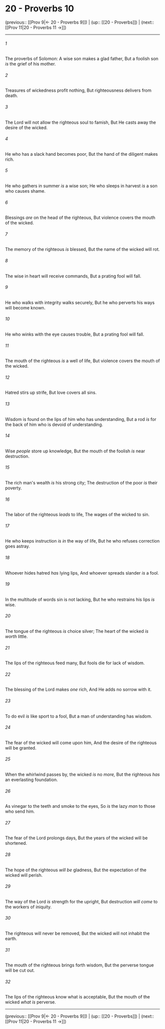 # 20 - Proverbs 10

(previous:: [[Prov 9|← 20 - Proverbs 9]]) | (up:: [[20 - Proverbs]]) | (next:: [[Prov 11|20 - Proverbs 11 →]])

***


###### 1 
The proverbs of Solomon: A wise son makes a glad father, But a foolish son _is_ the grief of his mother. 

###### 2 
Treasures of wickedness profit nothing, But righteousness delivers from death. 

###### 3 
The Lord will not allow the righteous soul to famish, But He casts away the desire of the wicked. 

###### 4 
He who has a slack hand becomes poor, But the hand of the diligent makes rich. 

###### 5 
He who gathers in summer _is_ a wise son; He who sleeps in harvest _is_ a son who causes shame. 

###### 6 
Blessings _are_ on the head of the righteous, But violence covers the mouth of the wicked. 

###### 7 
The memory of the righteous _is_ blessed, But the name of the wicked will rot. 

###### 8 
The wise in heart will receive commands, But a prating fool will fall. 

###### 9 
He who walks with integrity walks securely, But he who perverts his ways will become known. 

###### 10 
He who winks with the eye causes trouble, But a prating fool will fall. 

###### 11 
The mouth of the righteous _is_ a well of life, But violence covers the mouth of the wicked. 

###### 12 
Hatred stirs up strife, But love covers all sins. 

###### 13 
Wisdom is found on the lips of him who has understanding, But a rod _is_ for the back of him who is devoid of understanding. 

###### 14 
Wise _people_ store up knowledge, But the mouth of the foolish _is_ near destruction. 

###### 15 
The rich man's wealth _is_ his strong city; The destruction of the poor _is_ their poverty. 

###### 16 
The labor of the righteous _leads_ to life, The wages of the wicked to sin. 

###### 17 
He who keeps instruction _is in_ the way of life, But he who refuses correction goes astray. 

###### 18 
Whoever hides hatred _has_ lying lips, And whoever spreads slander _is_ a fool. 

###### 19 
In the multitude of words sin is not lacking, But he who restrains his lips _is_ wise. 

###### 20 
The tongue of the righteous _is_ choice silver; The heart of the wicked _is worth_ little. 

###### 21 
The lips of the righteous feed many, But fools die for lack of wisdom. 

###### 22 
The blessing of the Lord makes _one_ rich, And He adds no sorrow with it. 

###### 23 
To do evil _is_ like sport to a fool, But a man of understanding has wisdom. 

###### 24 
The fear of the wicked will come upon him, And the desire of the righteous will be granted. 

###### 25 
When the whirlwind passes by, the wicked _is_ no _more,_ But the righteous _has_ an everlasting foundation. 

###### 26 
As vinegar to the teeth and smoke to the eyes, So _is_ the lazy _man_ to those who send him. 

###### 27 
The fear of the Lord prolongs days, But the years of the wicked will be shortened. 

###### 28 
The hope of the righteous _will be_ gladness, But the expectation of the wicked will perish. 

###### 29 
The way of the Lord _is_ strength for the upright, But destruction _will come_ to the workers of iniquity. 

###### 30 
The righteous will never be removed, But the wicked will not inhabit the earth. 

###### 31 
The mouth of the righteous brings forth wisdom, But the perverse tongue will be cut out. 

###### 32 
The lips of the righteous know what is acceptable, But the mouth of the wicked _what is_ perverse.

***

(previous:: [[Prov 9|← 20 - Proverbs 9]]) | (up:: [[20 - Proverbs]]) | (next:: [[Prov 11|20 - Proverbs 11 →]])

